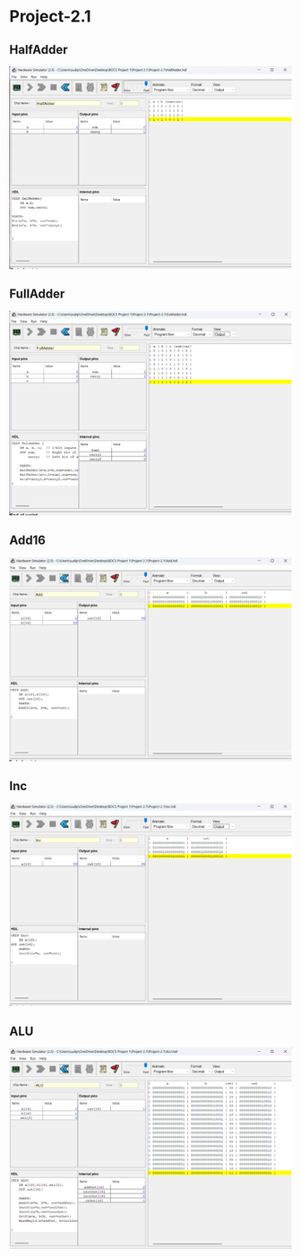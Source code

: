 # Project-2.1

## HalfAdder 

<img src="./HalfAdder ss.png"/>

## FullAdder

<img src="./FullAdder SS.png"/>

## Add16

<img src="./Add ss.png"/>

## Inc

<img src="./Inc SS.png"/>

## ALU

<img src="./ALU ss.png"/>
